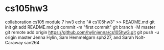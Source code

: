 # cs105hw3
collaboration cs105 module 7 hw3
echo "# cs105hw3" >> README.md
git init
git add README.md
git commit -m "first commit"
git branch -M master
git remote add origin https://github.com/hylinjenna/cs105hw3.git
git push -u origin master
Jenna Hylin, Sam Hemmelgarn sph227, and Sarah Nolt-Caraway san264
